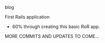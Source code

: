 
blog

First Rails application

- 60% through creating this basic RoR app.


MORE COMMITS AND UPDATES TO COME...